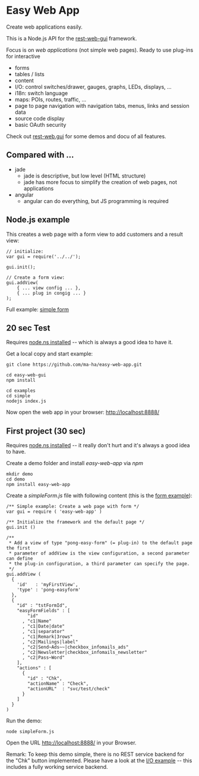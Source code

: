 # Easy Web App
Create web applications easily. 

This is a Node.js API for the [rest-web-gui](https://github.com/ma-ha/rest-web-ui) framework.

Focus is on _web applications_ (not simple web pages). Ready to use plug-ins for interactive
* forms
* tables / lists
* content
* I/O: control switches/drawer, gauges, graphs, LEDs, displays, ...
* i18n: switch language
* maps: POIs, routes, traffic, ...
* page to page navigation with navigation tabs, menus, links and session data
* source code display
* basic OAuth security

Check out [rest-web.gui](https://github.com/ma-ha/rest-web-ui/) for some demos and docu of all features.

## Compared with ...
* jade
  * jade is descriptive, but low level (HTML structure)
  * jade has more focus to simplify the creation of web pages, not applications
* angular 
  * angular can do everything, but JS programming is required

## Node.js example
This creates a web page with a form view to add customers and a result view:

	// initialize:
	var gui = require('../../');
	
	gui.init();
	
	// Create a form view:
	gui.addView( 
		{ ... view config ... },
		{ ... plug in congig ... }
	);	

Full example: [simple form](https://github.com/ma-ha/easy-web-app/blob/master/examples/simple/index.js)
	
## 20 sec Test
Requires [node.ns installed](https://nodejs.org/en/download/) -- which is always a good idea to have it.

Get a local copy and start example:

	git clone https://github.com/ma-ha/easy-web-app.git
	
	cd easy-web-gui
	npm install
	 
	cd examples
	cd simple
	nodejs index.js

Now open the web app in your browser: [http://localhost:8888/](http://localhost:8888/)
	
## First project (30 sec)
Requires [node.ns installed](https://nodejs.org/en/download/) -- it really don't hurt and it's always a good idea to have.

Create a demo folder and install _easy-web-app_ via _npm_

	mkdir demo
	cd demo
	npm install easy-web-app

Create a _simpleForm.js_ file with following content (this is the [form example](https://github.com/ma-ha/easy-web-app/blob/master/examples/simple/index.js)):

	/** Simple example: Create a web page with form */
	var gui = require ( 'easy-web-app' )
	
	/** Initialize the framework and the default page */
	gui.init ()
	
	/**
	 * Add a view of type "pong-easy-form" (= plug-in) to the default page the first
	 * parameter of addView is the view configuration, a second parameter can define
	 * the plug-in configuration, a third parameter can specify the page.
	 */
	gui.addView ( 
	  {
	    'id'   : 'myFirstView',
	    'type' : 'pong-easyform'
	  },
	  {
	    "id" : "tstFormId",
	    "easyFormFields" : [ 
	        "id"
	      , "c1|Name"
	      , "c1|Date|date"
	      , "c1|separator"
	      , "c1|Remark|3rows"
	      , "c2|Mailings|label"
	      , "c2|Send~Ads~~|checkbox_infomails_ads"
	      , "c2|Newsletter|checkbox_infomails_newsletter"
	      , "c2|Pass~Word" 
	    ],
	    "actions" : [ 
	      {
	        "id" : "Chk",
	        "actionName" : "Check",
	        "actionURL"  : "svc/test/check"
	      }
	    ]
	  }
	)

Run the demo:

	node simpleForm.js
	
Open the URL [http://localhost:8888/](http://localhost:8888/) in your Browser.

Remark: To keep this demo simple, there is no REST service backend for the 
"Chk" button implemented. 
Please have a look at the [I/O example](https://github.com/ma-ha/easy-web-app/blob/master/examples/io/index.js) -- this includes a fully working service backend.